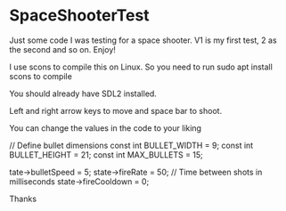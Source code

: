 # SpaceShooterTest


Just some code I was testing for a space shooter. V1 is my first test, 2 as the second and so on. Enjoy!

I use scons to compile this on Linux. So you need to run sudo apt install scons     to compile

You should already have SDL2 installed.

Left and right arrow keys to move and space bar to shoot.

You can change the values in the code to your liking

// Define bullet dimensions
const int BULLET_WIDTH = 9;
const int BULLET_HEIGHT = 21;
const int MAX_BULLETS = 15;

tate->bulletSpeed = 5;
state->fireRate = 50;  // Time between shots in milliseconds
state->fireCooldown = 0;



Thanks
